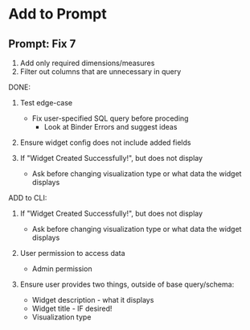 # Add to Prompt

## Prompt: Fix 7

1. Add only required dimensions/measures
2. Filter out columns that are unnecessary in query

DONE:

1. Test edge-case

   - Fix user-specified SQL query before proceding
     - Look at Binder Errors and suggest ideas

2. Ensure widget config does not include added fields

3. If "Widget Created Successfully!", but does not display
   - Ask before changing visualization type or what data the widget displays

ADD to CLI:

1. If "Widget Created Successfully!", but does not display

   - Ask before changing visualization type or what data the widget displays

2. User permission to access data

   - Admin permission

3. Ensure user provides two things, outside of base query/schema:
   - Widget description - what it displays
   - Widget title - IF desired!
   - Visualization type

